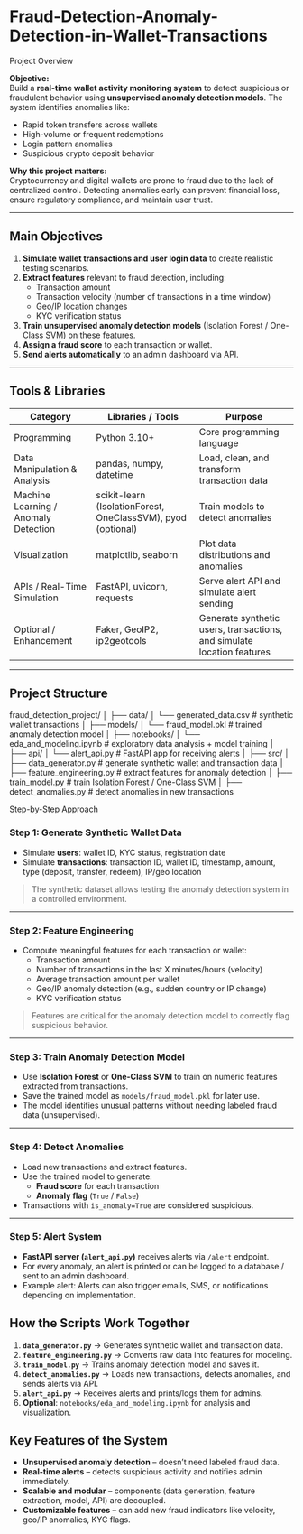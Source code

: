 # Fraud-Detection-Anomaly-Detection-in-Wallet-Transactions
Project Overview

**Objective:**  
Build a **real-time wallet activity monitoring system** to detect suspicious or fraudulent behavior using **unsupervised anomaly detection models**. The system identifies anomalies like:

- Rapid token transfers across wallets  
- High-volume or frequent redemptions  
- Login pattern anomalies  
- Suspicious crypto deposit behavior  

**Why this project matters:**  
Cryptocurrency and digital wallets are prone to fraud due to the lack of centralized control. Detecting anomalies early can prevent financial loss, ensure regulatory compliance, and maintain user trust.  

---

## Main Objectives

1. **Simulate wallet transactions and user login data** to create realistic testing scenarios.  
2. **Extract features** relevant to fraud detection, including:  
   - Transaction amount  
   - Transaction velocity (number of transactions in a time window)  
   - Geo/IP location changes  
   - KYC verification status  
3. **Train unsupervised anomaly detection models** (Isolation Forest / One-Class SVM) on these features.  
4. **Assign a fraud score** to each transaction or wallet.  
5. **Send alerts automatically** to an admin dashboard via API.  

---

## Tools & Libraries

| Category | Libraries / Tools | Purpose |
|----------|-----------------|--------|
| Programming | Python 3.10+ | Core programming language |
| Data Manipulation & Analysis | pandas, numpy, datetime | Load, clean, and transform transaction data |
| Machine Learning / Anomaly Detection | scikit-learn (IsolationForest, OneClassSVM), pyod (optional) | Train models to detect anomalies |
| Visualization | matplotlib, seaborn | Plot data distributions and anomalies |
| APIs / Real-Time Simulation | FastAPI, uvicorn, requests | Serve alert API and simulate alert sending |
| Optional / Enhancement | Faker, GeoIP2, ip2geotools | Generate synthetic users, transactions, and simulate location features |

---

## Project Structure

fraud_detection_project/
│
├── data/
│ └── generated_data.csv # synthetic wallet transactions
│
├── models/
│ └── fraud_model.pkl # trained anomaly detection model
│
├── notebooks/
│ └── eda_and_modeling.ipynb # exploratory data analysis + model training
│
├── api/
│ └── alert_api.py # FastAPI app for receiving alerts
│
├── src/
│ ├── data_generator.py # generate synthetic wallet and transaction data
│ ├── feature_engineering.py # extract features for anomaly detection
│ ├── train_model.py # train Isolation Forest / One-Class SVM
│ ├── detect_anomalies.py # detect anomalies in new transactions


Step-by-Step Approach

### Step 1: Generate Synthetic Wallet Data
- Simulate **users**: wallet ID, KYC status, registration date  
- Simulate **transactions**: transaction ID, wallet ID, timestamp, amount, type (deposit, transfer, redeem), IP/geo location  

> The synthetic dataset allows testing the anomaly detection system in a controlled environment.

---

### Step 2: Feature Engineering
- Compute meaningful features for each transaction or wallet:  
  - Transaction amount  
  - Number of transactions in the last X minutes/hours (velocity)  
  - Average transaction amount per wallet  
  - Geo/IP anomaly detection (e.g., sudden country or IP change)  
  - KYC verification status  

> Features are critical for the anomaly detection model to correctly flag suspicious behavior.

---

### Step 3: Train Anomaly Detection Model
- Use **Isolation Forest** or **One-Class SVM** to train on numeric features extracted from transactions.  
- Save the trained model as `models/fraud_model.pkl` for later use.  
- The model identifies unusual patterns without needing labeled fraud data (unsupervised).

---

### Step 4: Detect Anomalies
- Load new transactions and extract features.  
- Use the trained model to generate:  
  - **Fraud score** for each transaction  
  - **Anomaly flag** (`True` / `False`)  
- Transactions with `is_anomaly=True` are considered suspicious.

---

### Step 5: Alert System
- **FastAPI server (`alert_api.py`)** receives alerts via `/alert` endpoint.  
- For every anomaly, an alert is printed or can be logged to a database / sent to an admin dashboard.  
- Example alert:   Alerts can also trigger emails, SMS, or notifications depending on implementation.

## How the Scripts Work Together

1. **`data_generator.py`** → Generates synthetic wallet and transaction data.  
2. **`feature_engineering.py`** → Converts raw data into features for modeling.  
3. **`train_model.py`** → Trains anomaly detection model and saves it.  
4. **`detect_anomalies.py`** → Loads new transactions, detects anomalies, and sends alerts via API.  
5. **`alert_api.py`** → Receives alerts and prints/logs them for admins.  
6. **Optional**: `notebooks/eda_and_modeling.ipynb` for analysis and visualization.

## Key Features of the System

- **Unsupervised anomaly detection** – doesn’t need labeled fraud data.  
- **Real-time alerts** – detects suspicious activity and notifies admin immediately.  
- **Scalable and modular** – components (data generation, feature extraction, model, API) are decoupled.  
- **Customizable features** – can add new fraud indicators like velocity, geo/IP anomalies, KYC flags.

  

